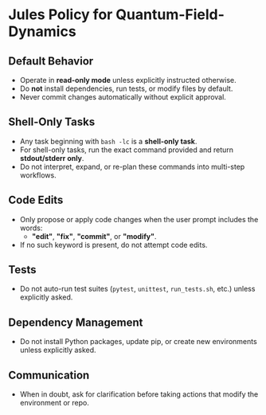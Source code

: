 # Jules Policy for Quantum-Field-Dynamics

## Default Behavior
- Operate in **read-only mode** unless explicitly instructed otherwise.
- Do **not** install dependencies, run tests, or modify files by default.
- Never commit changes automatically without explicit approval.

## Shell-Only Tasks
- Any task beginning with `bash -lc` is a **shell-only task**.
- For shell-only tasks, run the exact command provided and return **stdout/stderr only**.
- Do not interpret, expand, or re-plan these commands into multi-step workflows.

## Code Edits
- Only propose or apply code changes when the user prompt includes the words:
  - **"edit"**, **"fix"**, **"commit"**, or **"modify"**.
- If no such keyword is present, do not attempt code edits.

## Tests
- Do not auto-run test suites (`pytest`, `unittest`, `run_tests.sh`, etc.) unless explicitly asked.

## Dependency Management
- Do not install Python packages, update pip, or create new environments unless explicitly asked.

## Communication
- When in doubt, ask for clarification before taking actions that modify the environment or repo.
